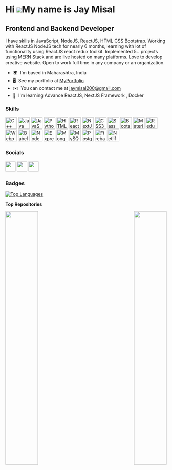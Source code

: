 <!-- ### Hi there 👋 -->

<!--
**JayM2000/JayM2000** is a ✨ _special_ ✨ repository because its `README.md` (this file) appears on your GitHub profile.

Here are some ideas to get you started:

- 🔭 I’m currently working on ...
- 🌱 I’m currently learning ...
- 👯 I’m looking to collaborate on ...
- 🤔 I’m looking for help with ...
- 💬 Ask me about ...
- 📫 How to reach me: ...
- 😄 Pronouns: ...
- ⚡ Fun fact: ...
-->

Hi ![](https://user-images.githubusercontent.com/18350557/176309783-0785949b-9127-417c-8b55-ab5a4333674e.gif)My name is Jay Misal
=================================================================================================================================

Frontend and Backend Developer
------------------------------

I have skills in JavaScript, NodeJS, ReactJS, HTML CSS Bootstrap. Working with ReactJS NodeJS tech for nearly 6 months, learning with lot of functionality using ReactJS react redux toolkit. Implemented 5+ projects using MERN Stack and are live hosted on many platforms. Love to develop creative website. Open to work full time in any company or an organization.

* 🌍  I'm based in Maharashtra, India
* 🖥️  See my portfolio at [MyPortfolio](http://jaytm.ga/)
* ✉️  You can contact me at [jaymisal200@gmail.com](mailto:jaymisal200@gmail.com)
* 🧠  I'm learning Advance ReactJS, NextJS Framework , Docker

### Skills


<p align="left">
<a href="https://docs.microsoft.com/en-us/cpp/?view=msvc-170" target="_blank" rel="noreferrer"><img src="https://user-images.githubusercontent.com/69978761/213107898-d20dc3c0-c8bf-4850-a90b-38eda8107998.png" width="36" height="36" alt="C++" /></a>
<a href="https://www.oracle.com/java/" target="_blank" rel="noreferrer"><img src="https://user-images.githubusercontent.com/69978761/213110404-80ebdaae-e606-4c74-953b-91472a1a0b09.png" width="36" height="36" alt="Java" /></a>
<a href="https://developer.mozilla.org/en-US/docs/Web/JavaScript" target="_blank" rel="noreferrer"><img src="https://user-images.githubusercontent.com/69978761/213111168-1a8fc330-cea5-4c3d-892e-f598ef486ff6.png" width="36" height="36" alt="JavaScript" /></a>
<a href="https://www.python.org/" target="_blank" rel="noreferrer"><img src="https://user-images.githubusercontent.com/69978761/213111543-c484765a-2262-408b-b8fc-d51733d03b5d.png" width="36" height="36" alt="Python" /></a>
<a href="https://developer.mozilla.org/en-US/docs/Glossary/HTML5" target="_blank" rel="noreferrer"><img src="https://user-images.githubusercontent.com/69978761/213111767-2d32d1cd-e001-40c5-9bf1-a5c40e16b783.png" width="36" height="36" alt="HTML5" /></a>
<a href="https://reactjs.org/" target="_blank" rel="noreferrer"><img src="https://user-images.githubusercontent.com/69978761/213112120-606f68a1-5dba-416d-b728-5e665564c9af.png" width="36" height="36" alt="React" /></a>
<a href="https://nextjs.org/docs" target="_blank" rel="noreferrer"><img src="https://user-images.githubusercontent.com/69978761/213112628-5c571ea8-b983-4d02-bcb0-5c28eca8c7c6.png" width="36" height="36" alt="NextJs" /></a>
<a href="https://www.w3.org/TR/CSS/#css" target="_blank" rel="noreferrer"><img src="https://user-images.githubusercontent.com/69978761/213112895-160c683d-4c69-4d9f-93d1-b1ebd5dd9385.png" width="36" height="36" alt="CSS3" /></a>
<a href="https://sass-lang.com/" target="_blank" rel="noreferrer"><img src="https://user-images.githubusercontent.com/69978761/213113139-0b86bf43-a386-4ee7-a115-cd040e57d67b.png" width="36" height="36" alt="Sass" /></a>
<a href="https://getbootstrap.com/" target="_blank" rel="noreferrer"><img src="https://user-images.githubusercontent.com/69978761/213113288-a3fe9f1b-d7db-42c0-9489-6dc620e3f6b7.png" width="36" height="36" alt="Bootstrap" /></a>
<a href="https://mui.com/" target="_blank" rel="noreferrer"><img src="https://user-images.githubusercontent.com/69978761/213113528-7786d108-d986-4954-a661-30cd6c2f98fb.png" width="36" height="36" alt="Material UI" /></a>
<a href="https://redux.js.org/" target="_blank" rel="noreferrer"><img src="https://user-images.githubusercontent.com/69978761/213113676-5ab24fed-6d77-4420-b4e5-5375deb221f0.png" width="36" height="36" alt="Redux" /></a>
<a href="https://webpack.js.org/" target="_blank" rel="noreferrer"><img src="https://user-images.githubusercontent.com/69978761/213114694-e5e8c98b-0962-41af-944f-d90301e71802.png" width="36" height="36" alt="Webpack" /></a>
<a href="https://babeljs.io/" target="_blank" rel="noreferrer"><img src="https://user-images.githubusercontent.com/69978761/213114938-ef31cd65-dc7e-401c-afb1-9e5d75f24573.png" width="36" height="36" alt="Babel" /></a>
<a href="https://nodejs.org/en/" target="_blank" rel="noreferrer"><img src="https://user-images.githubusercontent.com/69978761/213115128-79bf5add-e0c7-4468-b87e-6652bcdb31fa.png" width="36" height="36" alt="NodeJS" /></a>
<a href="https://expressjs.com/" target="_blank" rel="noreferrer"><img src="https://user-images.githubusercontent.com/69978761/213115893-35af0e7d-efba-45f5-823b-9644fe4d7fa8.png" width="36" height="36" alt="Express" /></a>
<a href="https://www.mongodb.com/" target="_blank" rel="noreferrer"><img src="https://user-images.githubusercontent.com/69978761/213116085-fab9f599-8396-44b9-b578-e40c1bf02172.png" width="36" height="36" alt="MongoDB" /></a>
<a href="https://www.mysql.com/" target="_blank" rel="noreferrer"><img src="https://user-images.githubusercontent.com/69978761/213116260-287745e8-1e6e-42bb-86f2-0673449e4428.png" width="36" height="36" alt="MySQL" /></a>
<a href="https://www.postgresql.org/" target="_blank" rel="noreferrer"><img src="https://user-images.githubusercontent.com/69978761/213116391-770359ad-8a3f-4dc0-b128-c326b26f1f74.png" width="36" height="36" alt="PostgreSQL" /></a>
<a href="https://firebase.google.com/" target="_blank" rel="noreferrer"><img src="https://user-images.githubusercontent.com/69978761/213116571-78bbd382-b21a-4797-9dbd-99f18a212bae.png" width="36" height="36" alt="Firebase" /></a>
<a href="https://www.netlify.com/" target="_blank" rel="noreferrer"><img src="https://user-images.githubusercontent.com/69978761/213117015-c1464235-706d-44a4-94c4-20bd409659bf.png" width="36" height="36" alt="Netlify" /></a>
</p>


### Socials

<p align="left"> <a href="https://www.dev.to/jaym2000" target="_blank" rel="noreferrer"><img src="https://raw.githubusercontent.com/danielcranney/readme-generator/main/public/icons/socials/devdotto-dark.svg" width="32" height="32" /></a> <a href="https://www.github.com/JayM2000" target="_blank" rel="noreferrer"><img src="https://raw.githubusercontent.com/danielcranney/readme-generator/main/public/icons/socials/github-dark.svg" width="32" height="32" /></a> <a href="https://www.linkedin.com/in/jaymisal200" target="_blank" rel="noreferrer"><img src="https://raw.githubusercontent.com/danielcranney/readme-generator/main/public/icons/socials/linkedin.svg" width="32" height="32" /></a></p>

### Badges

<a href="https://github.com/JayM2000" align="left"><img src="https://github-readme-stats.vercel.app/api/top-langs/?username=JayM2000&langs_count=10&title_color=0891b2&text_color=ffffff&icon_color=0891b2&bg_color=1c1917&hide_border=true&locale=en&custom_title=Top%20%Languages" alt="Top Languages" /></a>

<b>Top Repositories</b>

<div width="100%" align="center"><a href="https://github.com/JayM2000/DevConnectors" align="left"><img align="left" width="45%" src="https://github-readme-stats.vercel.app/api/pin/?username=JayM2000&repo=DevConnectors&title_color=0891b2&text_color=ffffff&icon_color=0891b2&bg_color=1c1917&hide_border=true&locale=en" /></a><a href="https://github.com/JayM2000/Viteproj--------" align="right"><img align="right" width="45%" src="https://github-readme-stats.vercel.app/api/pin/?username=JayM2000&repo=Viteproj--------&title_color=0891b2&text_color=ffffff&icon_color=0891b2&bg_color=1c1917&hide_border=true&locale=en" /></a></div><br /><br /><br /><br /><br /><br /><br />
